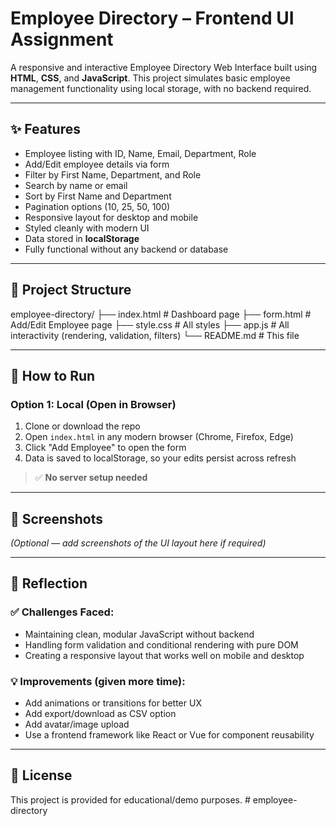 # Employee Directory – Frontend UI Assignment

A responsive and interactive Employee Directory Web Interface built using **HTML**, **CSS**, and **JavaScript**. This project simulates basic employee management functionality using local storage, with no backend required.

---

## ✨ Features

- Employee listing with ID, Name, Email, Department, Role
- Add/Edit employee details via form
- Filter by First Name, Department, and Role
- Search by name or email
- Sort by First Name and Department
- Pagination options (10, 25, 50, 100)
- Responsive layout for desktop and mobile
- Styled cleanly with modern UI
- Data stored in **localStorage**
- Fully functional without any backend or database

---

## 📁 Project Structure

employee-directory/
├── index.html # Dashboard page
├── form.html # Add/Edit Employee page
├── style.css # All styles
├── app.js # All interactivity (rendering, validation, filters)
└── README.md # This file


---

## 🚀 How to Run

### Option 1: Local (Open in Browser)

1. Clone or download the repo
2. Open `index.html` in any modern browser (Chrome, Firefox, Edge)
3. Click "Add Employee" to open the form
4. Data is saved to localStorage, so your edits persist across refresh

> ✅ **No server setup needed**

---

## 📸 Screenshots

*(Optional — add screenshots of the UI layout here if required)*

---

## 🧠 Reflection

### ✅ Challenges Faced:
- Maintaining clean, modular JavaScript without backend
- Handling form validation and conditional rendering with pure DOM
- Creating a responsive layout that works well on mobile and desktop

### 💡 Improvements (given more time):
- Add animations or transitions for better UX
- Add export/download as CSV option
- Add avatar/image upload
- Use a frontend framework like React or Vue for component reusability

---

## 📄 License

This project is provided for educational/demo purposes.
#   e m p l o y e e - d i r e c t o r y  
 